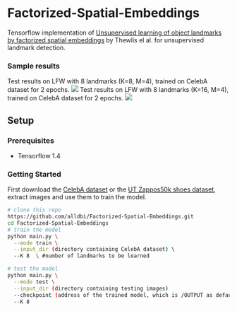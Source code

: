 # Factorized-Spatial-Embeddings

Tensorflow implementation of [Unsupervised learning of object landmarks by factorized spatial embeddings](http://www.robots.ox.ac.uk/~vedaldi//assets/pubs/thewlis17unsupervised.pdf) by Thewlis el al. for unsupervised landmark detection. 

### Sample results
Test results on LFW with 8 landmarks (K=8, M=4), trained on CelebA dataset for 2 epochs.
![](https://github.com/alldbi/Factorized-Spatial-Embeddings/blob/master/test_samples/test-K8M4.png)
Test results on LFW with 8 landmarks (K=16, M=4), trained on CelebA dataset for 2 epochs.
![](https://github.com/alldbi/Factorized-Spatial-Embeddings/blob/master/test_samples/K16M4.png)
## Setup

### Prerequisites
- Tensorflow 1.4

### Getting Started
First download the [CelebA dataset](http://mmlab.ie.cuhk.edu.hk/projects/CelebA.html) or the [UT Zappos50k shoes dataset](http://vision.cs.utexas.edu/projects/finegrained/utzap50k/), extract images and use them to train the model.  
```sh
# clone this repo
https://github.com/alldbi/Factorized-Spatial-Embeddings.git
cd Factorized-Spatial-Embeddings
# train the model 
python main.py \
  --mode train \
  --input_dir (directory containing CelebA dataset) \ 
  --K 8  \ #number of landmarks to be learned

# test the model
python main.py \
  --mode test \
  --input_dir (directory containing testing images)
  --checkpoint (address of the trained model, which is /OUTPUT as default)
  --K 8
  


